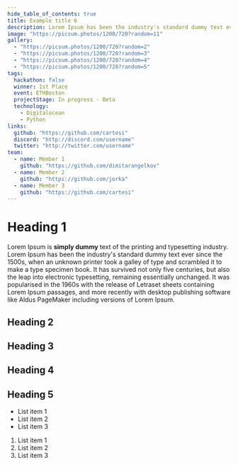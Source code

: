 ```yaml
---
hide_table_of_contents: true
title: Example title 6
description: Lorem Ipsum has been the industry's standard dummy text ever since the 1500s.
image: "https://picsum.photos/1200/720?random=11"
gallery:
  - "https://picsum.photos/1200/720?random=2"
  - "https://picsum.photos/1200/720?random=3"
  - "https://picsum.photos/1200/720?random=4"
  - "https://picsum.photos/1200/720?random=5"
tags:
  hackathon: false
  winner: 1st Place
  event: ETHBoston
  projectStage: In progress - Beta
  technology:
    - Digitalocean
    - Python
links:
  github: "https://github.com/cartesi"
  discord: "http://discord.com/username"
  twitter: "http://twitter.com/username"
team:
  - name: Member 1
    github: "https://github.com/dimitarangelkov"
  - name: Member 2
    github: "https://github.com/jorka"
  - name: Member 3
    github: "https://github.com/cartesi"
---
```


# Heading 1

Lorem Ipsum is **simply dummy** text of the printing and typesetting industry. Lorem Ipsum has been the industry's standard dummy text ever since the 1500s, when an unknown printer took a galley of type and scrambled it to make a type specimen book. It has survived not only five centuries, but also the leap into electronic typesetting, remaining essentially unchanged. It was popularised in the 1960s with the release of Letraset sheets containing Lorem Ipsum passages, and more recently with desktop publishing software like Aldus PageMaker including versions of Lorem Ipsum.

## Heading 2

## Heading 3

## Heading 4

## Heading 5

- List item 1
- List item 2
- List item 3

1. List item 1
2. List item 2
3. List item 3
